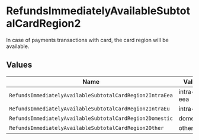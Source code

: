 # RefundsImmediatelyAvailableSubtotalCardRegion2

In case of payments transactions with card, the card region will be available.


## Values

| Name                                                     | Value                                                    |
| -------------------------------------------------------- | -------------------------------------------------------- |
| `RefundsImmediatelyAvailableSubtotalCardRegion2IntraEea` | intra-eea                                                |
| `RefundsImmediatelyAvailableSubtotalCardRegion2IntraEu`  | intra-eu                                                 |
| `RefundsImmediatelyAvailableSubtotalCardRegion2Domestic` | domestic                                                 |
| `RefundsImmediatelyAvailableSubtotalCardRegion2Other`    | other                                                    |